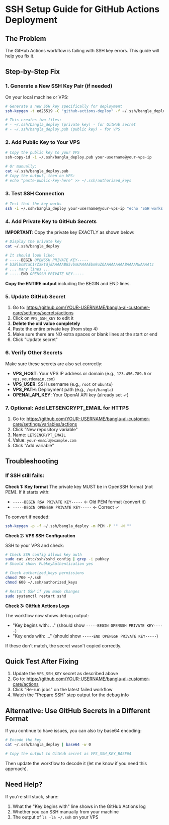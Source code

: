 # SSH Setup Guide for GitHub Actions Deployment

## The Problem
The GitHub Actions workflow is failing with SSH key errors. This guide will help you fix it.

## Step-by-Step Fix

### 1. Generate a New SSH Key Pair (if needed)

On your local machine or VPS:

```bash
# Generate a new SSH key specifically for deployment
ssh-keygen -t ed25519 -C "github-actions-deploy" -f ~/.ssh/bangla_deploy -N ""

# This creates two files:
# - ~/.ssh/bangla_deploy (private key) - for GitHub secret
# - ~/.ssh/bangla_deploy.pub (public key) - for VPS
```

### 2. Add Public Key to Your VPS

```bash
# Copy the public key to your VPS
ssh-copy-id -i ~/.ssh/bangla_deploy.pub your-username@your-vps-ip

# Or manually:
cat ~/.ssh/bangla_deploy.pub
# Copy the output, then on VPS:
# echo "paste-public-key-here" >> ~/.ssh/authorized_keys
```

### 3. Test SSH Connection

```bash
# Test that the key works
ssh -i ~/.ssh/bangla_deploy your-username@your-vps-ip "echo 'SSH works!'"
```

### 4. Add Private Key to GitHub Secrets

**IMPORTANT**: Copy the private key EXACTLY as shown below:

```bash
# Display the private key
cat ~/.ssh/bangla_deploy

# It should look like:
# -----BEGIN OPENSSH PRIVATE KEY-----
# b3BlbnNzaC1rZXktdjEAAAAABG5vbmUAAAAEbm9uZQAAAAAAAAABAAAAMwAAAAtz
# ... many lines ...
# -----END OPENSSH PRIVATE KEY-----
```

**Copy the ENTIRE output** including the BEGIN and END lines.

### 5. Update GitHub Secret

1. Go to: https://github.com/YOUR-USERNAME/bangla-ai-customer-care/settings/secrets/actions
2. Click on `VPS_SSH_KEY` to edit it
3. **Delete the old value completely**
4. Paste the entire private key (from step 4)
5. Make sure there are NO extra spaces or blank lines at the start or end
6. Click "Update secret"

### 6. Verify Other Secrets

Make sure these secrets are also set correctly:

- **VPS_HOST**: Your VPS IP address or domain (e.g., `123.456.789.0` or `vps.yourdomain.com`)
- **VPS_USER**: SSH username (e.g., `root` or `ubuntu`)
- **VPS_PATH**: Deployment path (e.g., `/opt/bangla`)
- **OPENAI_API_KEY**: Your OpenAI API key (already set ✓)

### 7. Optional: Add LETSENCRYPT_EMAIL for HTTPS

1. Go to: https://github.com/YOUR-USERNAME/bangla-ai-customer-care/settings/variables/actions
2. Click "New repository variable"
3. Name: `LETSENCRYPT_EMAIL`
4. Value: `your-email@example.com`
5. Click "Add variable"

## Troubleshooting

### If SSH still fails:

**Check 1: Key format**
The private key MUST be in OpenSSH format (not PEM). If it starts with:
- `-----BEGIN RSA PRIVATE KEY-----` ← Old PEM format (convert it)
- `-----BEGIN OPENSSH PRIVATE KEY-----` ← Correct ✓

To convert if needed:
```bash
ssh-keygen -p -f ~/.ssh/bangla_deploy -m PEM -P "" -N ""
```

**Check 2: VPS SSH Configuration**

SSH to your VPS and check:
```bash
# Check SSH config allows key auth
sudo cat /etc/ssh/sshd_config | grep -i pubkey
# Should show: PubkeyAuthentication yes

# Check authorized_keys permissions
chmod 700 ~/.ssh
chmod 600 ~/.ssh/authorized_keys

# Restart SSH if you made changes
sudo systemctl restart sshd
```

**Check 3: GitHub Actions Logs**

The workflow now shows debug output:
- "Key begins with: ..." (should show `-----BEGIN OPENSSH PRIVATE KEY-----`)
- "Key ends with: ..." (should show `-----END OPENSSH PRIVATE KEY-----`)

If these don't match, the secret wasn't copied correctly.

## Quick Test After Fixing

1. Update the `VPS_SSH_KEY` secret as described above
2. Go to: https://github.com/YOUR-USERNAME/bangla-ai-customer-care/actions
3. Click "Re-run jobs" on the latest failed workflow
4. Watch the "Prepare SSH" step output for the debug info

## Alternative: Use GitHub Secrets in a Different Format

If you continue to have issues, you can also try base64 encoding:

```bash
# Encode the key
cat ~/.ssh/bangla_deploy | base64 -w 0

# Copy the output to GitHub secret as VPS_SSH_KEY_BASE64
```

Then update the workflow to decode it (let me know if you need this approach).

## Need Help?

If you're still stuck, share:
1. What the "Key begins with" line shows in the GitHub Actions log
2. Whether you can SSH manually from your machine
3. The output of `ls -la ~/.ssh` on your VPS

